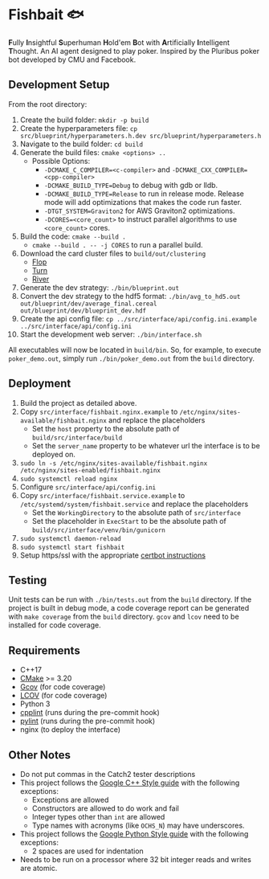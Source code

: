 # Fishbait 🐟
**F**ully **I**nsightful **S**uperhuman **H**old'em **B**ot with
**A**rtificially **I**ntelligent **T**hought. An AI agent designed to play
poker. Inspired by the Pluribus poker bot developed by CMU and Facebook.

## Development Setup
From the root directory:

1. Create the build folder: `mkdir -p build`
2. Create the hyperparameters file: `cp src/blueprint/hyperparameters.h.dev src/blueprint/hyperparameters.h`
3. Navigate to the build folder: `cd build`
4. Generate the build files: `cmake <options> ..`
    * Possible Options:
        * `-DCMAKE_C_COMPILER=<c-compiler>` and
          `-DCMAKE_CXX_COMPILER=<cpp-compiler>`
        * `-DCMAKE_BUILD_TYPE=Debug` to debug with gdb or lldb.
        * `-DCMAKE_BUILD_TYPE=Release` to run in release mode. Release mode
          will add optimizations that makes the code run faster.
        * `-DTGT_SYSTEM=Graviton2` for AWS Graviton2 optimizations.
        * `-DCORES=<core_count>` to instruct parallel algorithms to use
          `<core_count>` cores.
5. Build the code: `cmake --build .`
   * `cmake --build . -- -j CORES` to run a parallel build.
6. Download the card cluster files to `build/out/clustering`
   * [Flop](https://drive.google.com/file/d/1Q_9M-KGe0855QksD6sro9DI0V4aUwyk9/view?usp=sharing)
   * [Turn](https://drive.google.com/file/d/1KRE-eHi8ryvrnbBjCNCGVTujuCLi9hKz/view?usp=sharing)
   * [River](https://drive.google.com/file/d/1qNSfJKBzAZ2CQGYvplQqjAXPHIkbe3sI/view?usp=sharing)
7. Generate the dev strategy: `./bin/blueprint.out`
8. Convert the dev strategy to the hdf5 format: `./bin/avg_to_hd5.out out/blueprint/dev/average_final.cereal out/blueprint/dev/blueprint_dev.hdf`
9. Create the api config file: `cp ../src/interface/api/config.ini.example ../src/interface/api/config.ini`
10. Start the development web server: `./bin/interface.sh`

All executables will now be located in `build/bin`. So, for example, to execute
`poker_demo.out`, simply run `./bin/poker_demo.out` from the `build` directory.

## Deployment
1. Build the project as detailed above.
2. Copy `src/interface/fishbait.nginx.example` to
   `/etc/nginx/sites-available/fishbait.nginx` and replace the placeholders
     * Set the `host` property to the absolute path of
       `build/src/interface/build`
     * Set the `server_name` property to be whatever url the interface is to be
       deployed on.
3. `sudo ln -s /etc/nginx/sites-available/fishbait.nginx /etc/nginx/sites-enabled/fishbait.nginx`
4. `sudo systemctl reload nginx`
5. Configure `src/interface/api/config.ini`
6. Copy `src/interface/fishbait.service.example` to
   `/etc/systemd/system/fishbait.service` and replace the placeholders
     * Set the `WorkingDirectory` to the absolute path of `src/interface`
     * Set the placeholder in `ExecStart` to be the absolute path of
       `build/src/interface/venv/bin/gunicorn`
7. `sudo systemctl daemon-reload`
8. `sudo systemctl start fishbait`
9. Setup https/ssl with the appropriate
   [certbot instructions](https://certbot.eff.org/)

## Testing
Unit tests can be run with `./bin/tests.out` from the `build` directory.
If the project is built in debug mode, a code coverage report can be generated
with `make coverage` from the `build` directory. `gcov` and `lcov` need to be
installed for code coverage.

## Requirements
- C++17
- [CMake](https://cmake.org) >= 3.20
- [Gcov](https://gcc.gnu.org/onlinedocs/gcc/Gcov.html) (for code coverage)
- [LCOV](http://ltp.sourceforge.net/coverage/lcov.php) (for code coverage)
- Python 3
- [cpplint](https://github.com/cpplint/cpplint) (runs during the pre-commit
  hook)
- [pylint](https://pylint.org) (runs during the pre-commit hook)
- nginx (to deploy the interface)

## Other Notes
* Do not put commas in the Catch2 tester descriptions
* This project follows the [Google C++ Style guide](https://google.github.io/styleguide/cppguide.html)
  with the following exceptions:
    * Exceptions are allowed
    * Constructors are allowed to do work and fail
    * Integer types other than `int` are allowed
    * Type names with acronyms (like `OCHS_N`) may have underscores.
* This project follows the [Google Python Style guide](https://google.github.io/styleguide/pyguide.html)
  with the following exceptions:
    * 2 spaces are used for indentation
* Needs to be run on a processor where 32 bit integer reads and writes are
  atomic.

